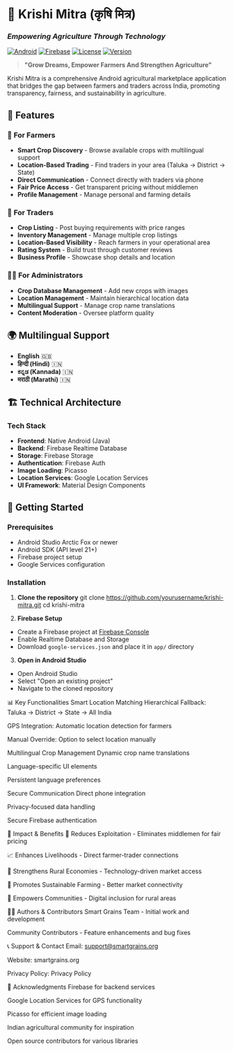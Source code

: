 # 🌾 Krishi Mitra (कृषि मित्र)
### *Empowering Agriculture Through Technology*

[![Android](https://img.shields.io/badge/Platform-Android-green.svg)](https://android.com)
[![Firebase](https://img.shields.io/badge/Backend-Firebase-orange.svg)](https://firebase.google.com)
[![License](https://img.shields.io/badge/License-MIT-blue.svg)](LICENSE)
[![Version](https://img.shields.io/badge/Version-2.7-brightgreen.svg)]()

> **"Grow Dreams, Empower Farmers And Strengthen Agriculture"**

Krishi Mitra is a comprehensive Android agricultural marketplace application that bridges the gap between farmers and traders across India, promoting transparency, fairness, and sustainability in agriculture.

## 📱 Features

### 🌟 **For Farmers**
- **Smart Crop Discovery** - Browse available crops with multilingual support
- **Location-Based Trading** - Find traders in your area (Taluka → District → State)
- **Direct Communication** - Connect directly with traders via phone
- **Fair Price Access** - Get transparent pricing without middlemen
- **Profile Management** - Manage personal and farming details

### 🏪 **For Traders**
- **Crop Listing** - Post buying requirements with price ranges
- **Inventory Management** - Manage multiple crop listings
- **Location-Based Visibility** - Reach farmers in your operational area
- **Rating System** - Build trust through customer reviews
- **Business Profile** - Showcase shop details and location

### 👨‍💼 **For Administrators**
- **Crop Database Management** - Add new crops with images
- **Location Management** - Maintain hierarchical location data
- **Multilingual Support** - Manage crop name translations
- **Content Moderation** - Oversee platform quality

## 🌍 **Multilingual Support**
- **English** 🇬🇧
- **हिन्दी (Hindi)** 🇮🇳
- **ಕನ್ನಡ (Kannada)** 🇮🇳
- **मराठी (Marathi)** 🇮🇳

## 🏗️ **Technical Architecture**

### **Tech Stack**
- **Frontend**: Native Android (Java)
- **Backend**: Firebase Realtime Database
- **Storage**: Firebase Storage
- **Authentication**: Firebase Auth
- **Image Loading**: Picasso
- **Location Services**: Google Location Services
- **UI Framework**: Material Design Components

## 🚀 **Getting Started**

### **Prerequisites**
- Android Studio Arctic Fox or newer
- Android SDK (API level 21+)
- Firebase project setup
- Google Services configuration

### **Installation**

1. **Clone the repository**
git clone https://github.com/yourusername/krishi-mitra.git
cd krishi-mitra

2. **Firebase Setup**
- Create a Firebase project at [Firebase Console](https://console.firebase.google.com)
- Enable Realtime Database and Storage
- Download `google-services.json` and place it in `app/` directory

3. **Open in Android Studio**
- Open Android Studio
- Select "Open an existing project"
- Navigate to the cloned repository

📊 Key Functionalities
Smart Location Matching
Hierarchical Fallback: Taluka → District → State → All India

GPS Integration: Automatic location detection for farmers

Manual Override: Option to select location manually

Multilingual Crop Management
Dynamic crop name translations

Language-specific UI elements

Persistent language preferences

Secure Communication
Direct phone integration

Privacy-focused data handling

Secure Firebase authentication

🎯 Impact & Benefits
🚫 Reduces Exploitation - Eliminates middlemen for fair pricing

📈 Enhances Livelihoods - Direct farmer-trader connections

💪 Strengthens Rural Economies - Technology-driven market access

🌱 Promotes Sustainable Farming - Better market connectivity

🤝 Empowers Communities - Digital inclusion for rural areas

👨‍💻 Authors & Contributors
Smart Grains Team - Initial work and development

Community Contributors - Feature enhancements and bug fixes

📞 Support & Contact
Email: support@smartgrains.org

Website: smartgrains.org

Privacy Policy: Privacy Policy

🙏 Acknowledgments
Firebase for backend services

Google Location Services for GPS functionality

Picasso for efficient image loading

Indian agricultural community for inspiration

Open source contributors for various libraries


